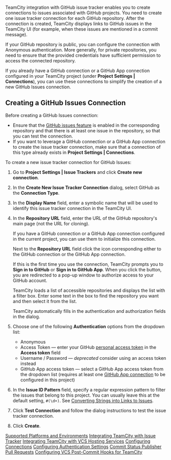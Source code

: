 [//]: # (title: Integrating TeamCity with GitHub Issues)
[//]: # (auxiliary-id: Integrating TeamCity with GitHub Issues;Integrating TeamCity with GitHub;GitHub)

TeamCity integration with GitHub issue tracker enables you to create connections to issues associated with GitHub projects. You need to create one issue tracker connection for each GitHub repository. After the connection is created, TeamCity displays links to GitHub issues in the TeamCity UI (for example, when these issues are mentioned in a commit message).

If your GitHub repository is public, you can configure the connection with Anonymous authentication. More generally, for private repositories, you need to ensure that the provided credentials have sufficient permission to access the connected repository.

If you already have a GitHub connection or a GitHub App connection configured in your TeamCity project (under **Project Settings | Connections**), you can use these connections to simplify the creation of a new GitHub Issues connection.


## Creating a GitHub Issues Connection

Before creating a GitHub Issues connection:

* Ensure that the [GitHub issues feature](https://docs.github.com/en/repositories/managing-your-repositorys-settings-and-features/enabling-features-for-your-repository) is enabled in the corresponding repository and that there is at least one issue in the repository, so that you can test the connection.
* If you want to leverage a GitHub connection or a GitHub App connection to create the issue tracker connection, make sure that a connection of this type already exists in **Project Settings | Connections**.

To create a new issue tracker connection for GitHub Issues:

1. Go to **Project Settings | Issue Trackers** and click **Create new connection**.
2. In the **Create New Issue Tracker Connection** dialog, select GitHub as the **Connection Type**.
3. In the **Display Name** field, enter a symbolic name that will be used to identify this issue tracker connection in the TeamCity UI.
4. In the **Repository URL** field, enter the URL of the GitHub repository's main page (not the URL for cloning).

   <procedure title="Configure using an existing GitHub connection" initial-collapse-state="true">
      <p>If you have a GitHub connection or a GitHub App connection configured in the current project, you can use them to initialize this connection.</p>
      <step>
          <p>Next to the <b>Repository URL</b> field click the icon corresponding either to the GitHub connection or the GitHub App connection.</p>
      </step>
      <step><p>If this is the first time you use the connection, TeamCity prompts you to <b>Sign in to GitHub</b> or <b>Sign in to GitHub App</b>. When you click the button, you are redirected to a pop-up window to authorize access to your GitHub account.</p></step>
      <step><p>TeamCity loads a list of accessible repositories and displays the list with a filter box. Enter some text in the box to find the repository you want and then select it from the list.</p></step>
      <step><p>TeamCity automatically fills in the authentication and authorization fields in the dialog.</p></step>
   </procedure>

5. Choose one of the following **Authentication** options from the dropdown list:
   * Anonymous
   * Access Token — enter your GitHub [personal access token](https://docs.github.com/en/authentication/keeping-your-account-and-data-secure/managing-your-personal-access-tokens) in the **Access token** field
   * Username / Password — _deprecated_ consider using an access token instead
   * GitHub App access token — select a GitHub App access token from the dropdown list (requires at least one [GitHub App connection](configuring-connections.md#GitHub) to be configured in this project)
6. In the **Issue ID Pattern** field, specify a regular expression pattern to filter the issues that belong to this project. You can usually leave this at the default setting, `#(\d+)`. See [Converting Strings into Links to Issues](https://www.jetbrains.com/help/teamcity/integrating-teamcity-with-issue-tracker.html#Converting+Strings+into+Links+to+Issues).
7. Click **Test Connection** and follow the dialog instructions to test the issue tracker connection.
8. Click **Create**.

<seealso>
        <category ref="concepts">
            <a href="supported-platforms-and-environments.md">Supported Platforms and Environments</a>
        </category>
        <category ref="admin-guide">
            <a href="integrating-teamcity-with-issue-tracker.md">Integrating TeamCity with Issue Tracker</a>
            <a href="integrating-teamcity-with-vcs-hosting-services.md#Integrating+TeamCity+with+GitHub">Integrating TeamCity with VCS Hosting Services</a>
            <a href="configuring-connections.md#GitHub">Configuring Connections</a>
            <a href="configuring-authentication-settings.md#GitHub">Configuring Authentication Settings</a>
            <a href="commit-status-publisher.md#GitHub">Commit Status Publisher</a>
            <a href="pull-requests.md#GitHub+Pull+Requests">Pull Requests</a>
            <a href="configuring-vcs-post-commit-hooks-for-teamcity.md#GitHub+and+GitHub+Enterprise">Configuring VCS Post-Commit Hooks for TeamCity</a>
        </category>
</seealso>
